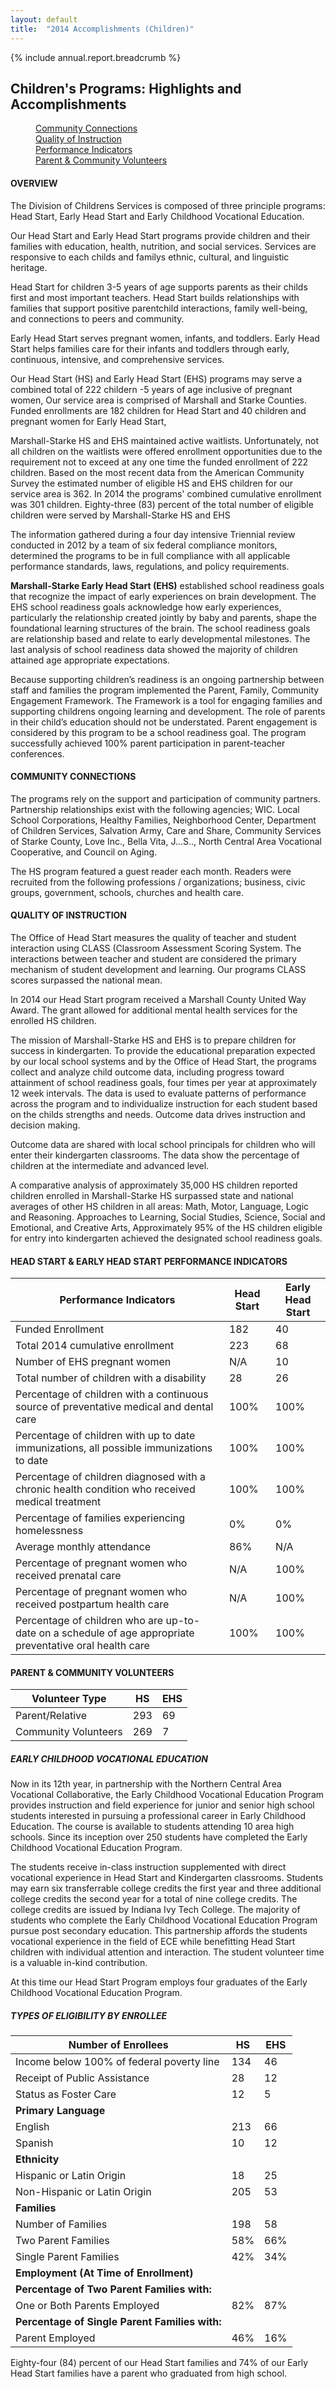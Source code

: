 ```yaml
---
layout: default
title:  "2014 Accomplishments (Children)"
---
```

{% include annual.report.breadcrumb %}

## Children's Programs: Highlights and Accomplishments

<dl class="tabs pill">
  <dd><a href="#connections">Community Connections</a></dd>
  <dd><a href="#quality">Quality of Instruction</a></dd>
  <dd><a href="#performance">Performance Indicators</a></dd>
  <dd><a href="#volunteers">Parent &amp; Community Volunteers</a></dd>
</dl>

<h4 class="subheader" id="overview">OVERVIEW</h4>
The Division of Childrens Services is composed of three principle programs: Head Start, Early Head Start and Early Childhood Vocational Education.

Our Head Start and Early Head Start programs provide children and their families with education, health, nutrition, and social services. Services are
responsive to each childs and familys ethnic, cultural, and linguistic heritage.

Head Start for children 3-5 years of age supports parents as their childs first and most important teachers. Head Start builds relationships with families that support positive parentchild interactions, family well-being, and connections to peers and community.

Early Head Start serves pregnant women, infants, and toddlers. Early Head Start helps families care for their infants and toddlers through early, continuous, intensive, and comprehensive services.

Our Head Start (HS) and Early Head Start (EHS) programs may serve a combined total of 222 childern -5 years of age inclusive of pregnant women, Our service area is comprised of Marshall and Starke Counties. Funded enrollments are 182 children for Head Start and 40 children and pregnant women for Early Head Start,

Marshall-Starke HS and EHS maintained active waitlists. Unfortunately, not all children on the waitlists were offered enrollment opportunities due to the requirement not to exceed at any one time the funded enrollment of 222 children. Based on the most recent data from the American Community Survey the estimated number of eligible HS and EHS children for our service area is 362. In 2014 the programs' combined cumulative enrollment was 301 children. Eighty-three (83) percent of the total number of eligible children were served by Marshall-Starke HS and EHS

The information gathered during a four day intensive Triennial review conducted in 2012 by a team of six federal compliance monitors, determined the programs to be in full compliance with all applicable performance standards, laws, regulations, and policy requirements.

**Marshall-Starke Early Head Start (EHS)** established school readiness goals that recognize the impact of early experiences on brain development. The EHS school readiness goals acknowledge how early experiences, particularly the relationship created jointly by baby and parents, shape the foundational learning structures of the brain. The school readiness goals are relationship based and relate to early developmental milestones. The last analysis of school readiness data showed the majority of children attained age appropriate expectations.

Because supporting children’s readiness is an ongoing partnership between staff and families the program implemented the Parent, Family, Community Engagement Framework. The Framework is a tool for engaging families and supporting childrens ongoing learning and development. The role of parents in their child’s education should not be understated. Parent engagement is considered by this program to be a school readiness goal. The program successfully achieved 100% parent participation in parent-teacher conferences.

<h4 class="subheader" id="connections">COMMUNITY CONNECTIONS</h4>
The programs rely on the support and participation of community partners. Partnership relationships exist with the following agencies; WIC. Local School Corporations, Healthy Families, Neighborhood Center, Department of Children Services, Salvation Army, Care and Share, Community Services of Starke County, Love Inc., Bella Vita, J...S.., North Central Area Vocational Cooperative, and Council on Aging.

The HS program featured a guest reader each month. Readers were recruited from the following professions / organizations; business, civic groups, government, schools, churches and health care.

<h4 class="subheader" id="quality">QUALITY OF INSTRUCTION</h4>
The Office of Head Start measures the quality of teacher and student interaction using CLASS (Classroom Assessment Scoring System. The interactions between teacher and student are considered the primary mechanism of student development and learning. Our programs CLASS scores surpassed the national mean.

In 2014 our Head Start program received a Marshall County United Way Award. The grant allowed for additional mental health services for the enrolled HS children.

The mission of Marshall-Starke HS and EHS is to prepare children for success in kindergarten. To provide the educational preparation expected by our local school systems and by the Office of Head Start, the programs collect and analyze child outcome data, including progress toward attainment of school readiness goals, four times per year at approximately 12 week intervals. The data is used to evaluate patterns of performance across the program and to individualize instruction for each student based on the childs strengths and needs. Outcome data drives instruction and decision making.

Outcome data are shared with local school principals for children who will enter their kindergarten classrooms. The data show the percentage of children at the intermediate and advanced level.

A comparative analysis of approximately 35,000 HS children reported children enrolled in Marshall-Starke HS surpassed state and national averages of other HS children in all areas: Math, Motor, Language, Logic and Reasoning. Approaches to Learning, Social Studies, Science, Social and Emotional, and Creative Arts, Approximately 95% of the HS children eligible for entry into kindergarten achieved the designated school readiness goals.

<h4 class="subheader" id="performance">HEAD START &amp; EARLY HEAD START PERFORMANCE INDICATORS</h4>

<table class="responsive">
    <thead>
        <tr>
            <th>Performance Indicators</th>
            <th>Head Start</th>
            <th>Early Head Start</th>
        </tr>
    </thead>
    <tbody>
    <tr>
        <td>Funded Enrollment</td>
        <td>182</td>
        <td>40</td>
    </tr>
    <tr>
        <td>Total 2014 cumulative enrollment</td>
        <td>223</td>
        <td>68</td>
    </tr>
    <tr>
        <td>Number of EHS pregnant women</td>
        <td>N/A</td>
        <td>10</td>
    </tr>
    <tr>
        <td>Total number of children with a disability</td>
        <td>28</td>
        <td>26</td>
    </tr>
    <tr>
        <td>Percentage of children with a continuous source of preventative medical and dental care</td>
        <td>100%</td>
        <td>100%</td>
    </tr>
    <tr>
        <td>Percentage of children with up to date immunizations, all possible immunizations to date</td>
        <td>100%</td>
        <td>100%</td>
    </tr>
    <tr>
        <td>Percentage of children diagnosed with a chronic health condition who received medical treatment</td>
        <td>100%</td>
        <td>100%</td>
    </tr>
    <tr>
        <td>Percentage of families experiencing homelessness</td>
        <td>0%</td>
        <td>0%</td>
    </tr>
    <tr>
        <td>Average monthly attendance</td>
        <td>86%</td>
        <td>N/A</td>
    </tr>
    <tr>
        <td>Percentage of pregnant women who received prenatal care</td>
        <td>N/A</td>
        <td>100%</td>
    </tr>
    <tr>
        <td>Percentage of pregnant women who received postpartum health care</td>
        <td>N/A</td>
        <td>100%</td>
    </tr>
    <tr>
        <td>Percentage of children who are up-to-date on a schedule of age appropriate preventative oral health care</td>
        <td>100%</td>
        <td>100%</td>
    </tr>
    </tbody>
</table>

<h4 class="subheader" id="volunteers">PARENT &amp; COMMUNITY VOLUNTEERS</h4>
<table class="responsive">
    <thead>
        <tr>
            <th>Volunteer Type</th>
            <th>HS</th>
            <th>EHS</th>
        </tr>
    </thead>
    <tbody>
    <tr>
        <td>Parent/Relative</td>
        <td>293</td>
        <td>69</td>
    </tr>
    <tr>
        <td>Community Volunteers</td>
        <td>269</td>
        <td>7</td>
    </tr>
    </tbody>
</table>

<h5 class="subheader">EARLY CHILDHOOD VOCATIONAL EDUCATION</h5>
Now in its 12th year, in partnership with the Northern Central Area Vocational Collaborative, the Early Childhood Vocational Education Program provides instruction and field experience for junior and senior high school students interested in pursuing a professional career in Early Childhood Education. The course is available to students attending 10 area high schools. Since its inception over 250 students have completed the Early Childhood Vocational Education Program.

The students receive in-class instruction supplemented with direct vocational experience in Head Start and Kindergarten classrooms. Students may earn six transferrable college credits the first year and three additional college credits the second year for a total of nine college credits. The college credits are issued by Indiana Ivy Tech College. The majority of students who complete the Early Childhood Vocational Education Program pursue post secondary education. This partnership affords the students vocational experience in the field of ECE while benefitting Head Start children with individual attention and interaction. The student volunteer time is a valuable in-kind contribution.

At this time our Head Start Program employs four graduates of the Early Childhood Vocational Education Program.

<h5 class="subheader">TYPES OF ELIGIBILITY BY ENROLLEE</h5>
<table class="responsive">
    <thead>
        <tr>
            <th>Number of Enrollees</th>
            <th>HS</th>
            <th>EHS</th>
        </tr>
    </thead>
    <tbody>
    <tr>
        <td>Income below 100% of federal poverty line</td>
        <td>134</td>
        <td>46</td>
    </tr>
    <tr>
        <td>Receipt of Public Assistance</td>
        <td>28</td>
        <td>12</td>
    </tr>
    <tr>
        <td>Status as Foster Care</td>
        <td>12</td>
        <td>5</td>
    </tr>
    <tr><td><strong>Primary Language</strong></td></tr>
    <tr>
        <td>English</td>
        <td>213</td>
        <td>66</td>
    </tr>
    <tr>
        <td>Spanish</td>
        <td>10</td>
        <td>12</td>
    </tr>
    <tr><td><strong>Ethnicity</strong></td></tr>
    <tr>
        <td>Hispanic or Latin Origin</td>
        <td>18</td>
        <td>25</td>
    </tr>
    <tr>
        <td>Non-Hispanic or Latin Origin</td>
        <td>205</td>
        <td>53</td>
    </tr>
    <tr><td><strong>Families</strong></td></tr>
    <tr>
        <td>Number of Families</td>
        <td>198</td>
        <td>58</td>
    </tr>
    <tr>
        <td>Two Parent Families</td>
        <td>58%</td>
        <td>66%</td>
    </tr>
    <tr>
        <td>Single Parent Families</td>
        <td>42%</td>
        <td>34%</td>
    </tr>
    <tr><td><strong>Employment (At Time of Enrollment)</strong></td></tr>
    <tr><td><strong>Percentage of Two Parent Families with:</strong></td></tr>
    <tr>
        <td>One or Both Parents Employed</td>
        <td>82%</td>
        <td>87%</td>
    </tr>
    <tr><td><strong>Percentage of Single Parent Families with:</strong></td></tr>
    <tr>
        <td>Parent Employed</td>
        <td>46%</td>
        <td>16%</td>
    </tr>
    </tbody>
</table>

Eighty-four (84) percent of our Head Start families and 74% of our Early Head
Start families have a parent who graduated from high school.
